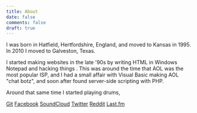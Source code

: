 ```yaml
---
title: About
date: false
comments: false
draft: true
---
```


I was born in Hatfield, Hertfordshire, England, and moved to Kansas in 1995. In 2010 I moved to Galveston, Texas.

I started making websites in the late '90s by writing HTML in Windows Notepad and hacking things . This was around the time that AOL was the most popular ISP, and I had a small affair with Visual Basic making AOL "chat botz", and soon after found server-side scripting with PHP.

Around that same time I started playing drums, 

<a href="https://gitlab.com/danielfgray"><i class="fa-git"></i> Git</a>
<a href="https://facebook.com/danielfgray"><i class="fa-facebook"></i> Facebook</a>
<a href="https://soundcloud.com/danielfgray"><i class="fa-soundcloud"></i> SoundCloud</a>
<a href="https://twitter.com/danielfgray"><i class="fa-twitter"></i> Twitter</a>
<a href="https://reddit.com/danielfgray"><i class="fa-reddit"></i> Reddit</a>
<a href="https://last.fm/user/thebritishkid"><i class="fa-lastfm"></i> Last.fm</a>

